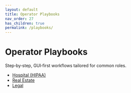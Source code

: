 ```yaml
---
layout: default
title: Operator Playbooks
nav_order: 27
has_children: true
permalink: /playbooks/
---
```


# Operator Playbooks

Step‑by‑step, GUI‑first workflows tailored for common roles.

- [Hospital (HIPAA)](/Faxbot/playbooks/hospital/)
- [Real Estate](/Faxbot/playbooks/real-estate/)
- [Legal](/Faxbot/playbooks/legal/)

